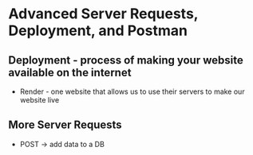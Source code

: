 # Advanced Server Requests, Deployment, and Postman

## Deployment - process of making your website available on the internet

- Render - one website that allows us to use their servers to make our website live

## More Server Requests

- POST -> add data to a DB